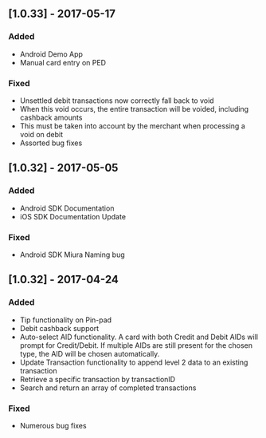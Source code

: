 ## [1.0.33] - 2017-05-17
### Added
-	Android Demo App
-	Manual card entry on PED
### Fixed
-	Unsettled debit transactions now correctly fall back to void
-	When this void occurs, the entire transaction will be voided, including cashback amounts
-	This must be taken into account by the merchant when processing a void on debit
-	Assorted bug fixes




## [1.0.32] - 2017-05-05
### Added
-	Android SDK Documentation
-	iOS SDK Documentation Update
### Fixed
-	Android SDK Miura Naming bug

## [1.0.32] - 2017-04-24
### Added 
-	Tip functionality on Pin-pad
-	Debit cashback support 
-	Auto-select AID functionality. A card with both Credit and Debit AIDs will prompt for Credit/Debit. If multiple AIDs are still present for the chosen type, the AID will be chosen automatically.
-	Update Transaction functionality to append level 2 data to an existing transaction
-	Retrieve a specific transaction by transactionID
-	Search and return an array of completed transactions

### Fixed 
-	Numerous bug fixes
